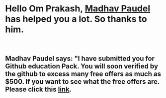 <h1>Hello Om Prakash, <a href="http://poudelmadhav.com.np">Madhav Paudel</a> has helped you a lot. So thanks to him.</h1><br />
<h2><b>Madhav Paudel</b> says: "I have submitted you for Github education Pack. You will soon verified by the github to excess many free offers as much as $500. If you want to see what the free offers are. Please click this <a href="https://education.github.com/pack">link</a>.</h2>

